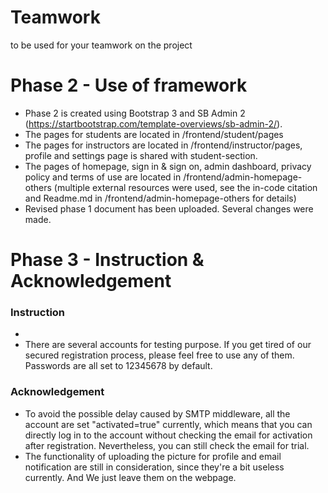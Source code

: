 # Teamwork
to be used for your teamwork on the project

# Phase 2 - Use of framework
- Phase 2 is created using Bootstrap 3 and SB Admin 2 (https://startbootstrap.com/template-overviews/sb-admin-2/).
- The pages for students are located in /frontend/student/pages
- The pages for instructors are located in /frontend/instructor/pages, profile and settings page is shared with student-section.
- The pages of homepage, sign in & sign on, admin dashboard, privacy policy and terms of use are located in /frontend/admin-homepage-others (multiple external resources were used, see the in-code citation and Readme.md in /frontend/admin-homepage-others for details)
- Revised phase 1 document has been uploaded. Several changes were made.

# Phase 3 - Instruction & Acknowledgement
### Instruction
-  
- There are several accounts for testing purpose. If you get tired of our secured registration process, please feel free to use any of them. Passwords are all set to 12345678 by default.
    
### Acknowledgement
- To avoid the possible delay caused by SMTP middleware, all the account are set "activated=true" currently, which means that you can directly log in to the account without checking the email for activation after registration. Nevertheless, you can still check the email for trial.
- The functionality of uploading the picture for profile and email notification are still in consideration, since they're a bit useless currently. And We just leave them on the webpage.  
